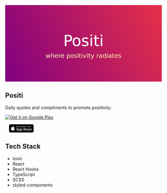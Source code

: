 <a href="https://play.google.com/store/apps/details?id=io.ionic.positi" target="_blank">
  <img src="./feature_graphic.png" alt="feature graphic">
</a>

## Positi 

Daily quotes and compliments to promote positivity.

<a href="https://play.google.com/store/apps/details?id=io.ionic.positi&pcampaignid=pcampaignidMKT-Other-global-all-co-prtnr-py-PartBadge-Mar2515-1" target="_blank"><img alt="Get it on Google Play" src="https://play.google.com/intl/en_us/badges/static/images/badges/en_badge_web_generic.png" width="20%" /></a>


<span>&nbsp;&nbsp;&nbsp;</span><a href="https://apps.apple.com/au/app/positi/id1536237257" target="_blank"><img alt="Get it on App Store" src="app_store_badge.svg" width="16%" /></a>

## Tech Stack

  * Ionic
  * React
  * React Hooks
  * TypeScript
  * SCSS
  * styled-components